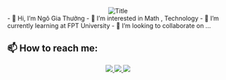 <div align="center">
  <img src="https://readme-typing-svg.herokuapp.com?font=Architects+Daughter&color=%2338C2FF&size=50&center=true&vCenter=true&height=60&width=600&lines=Heyyy!+I'm+Thuong+Ngo+%3C3;Welcome+to+my+profile!" alt="Title"></img>
</div>
- 👋 Hi, I’m Ngô Gia Thưởng
- 👀 I’m interested in Math , Technology
- 🌱 I’m currently learning at FPT University
- 💞️ I’m looking to collaborate on ...

## 📫 How to reach me:

<p align="center">
  <a href="https://www.facebook.com/thuongng.aad/" alt="Facebook">
    <img src="https://img.icons8.com/fluent/48/000000/facebook-new.png" target="_blank" />    
  </a> 
  <a href="https://github.com/giathuong172" alt="Github">
    <img src="https://img.icons8.com/fluent/48/000000/github.png"/>   
  </a> 
  <a href="mailto:thuongmc2k2@gmail.com" alt="Email">
    <img src="https://img.icons8.com/color/48/000000/gmail--v1.png"/>   
  </a>
</p>

<!---
giathuong172/giathuong172 is a ✨ special ✨ repository because its `README.md` (this file) appears on your GitHub profile.
You can click the Preview link to take a look at your changes.
--->

